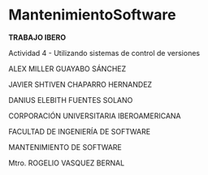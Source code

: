 
# MantenimientoSoftware

**TRABAJO IBERO**

Actividad 4 - Utilizando sistemas de control de versiones

ALEX MILLER GUAYABO SÁNCHEZ

JAVIER SHTIVEN CHAPARRO HERNANDEZ

DANIUS ELEBITH FUENTES SOLANO

CORPORACIÓN UNIVERSITARIA IBEROAMERICANA

FACULTAD DE INGENIERÍA DE SOFTWARE

MANTENIMIENTO DE SOFTWARE

Mtro. ROGELIO VASQUEZ BERNAL
